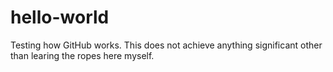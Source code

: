 hello-world
===========

Testing how GitHub works.
This does not achieve anything significant other than
learing the ropes here myself.

